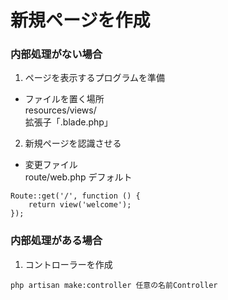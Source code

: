 # 新規ページを作成  
### 内部処理がない場合
1. ページを表示するプログラムを準備
- ファイルを置く場所  
resources/views/  
拡張子「.blade.php」

2. 新規ページを認識させる
- 変更ファイル  
route/web.php
デフォルト
```
Route::get('/', function () { 
    return view('welcome');   
}); 
```

### 内部処理がある場合

1. コントローラーを作成
```
php artisan make:controller 任意の名前Controller
```

